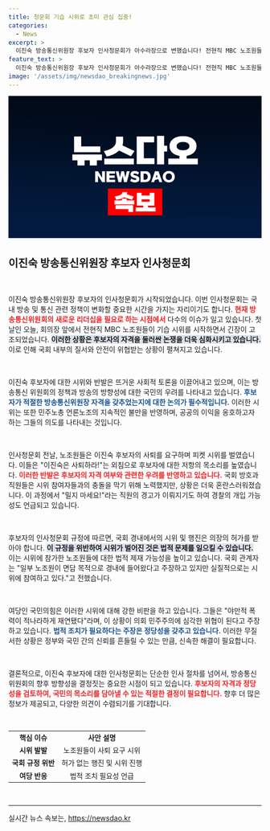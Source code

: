 ```yaml
---
title: 청문회 기습 시위로 초미 관심 집중!
categories:
  - News
excerpt: >
  이진숙 방송통신위원장 후보자 인사청문회가 아수라장으로 변했습니다! 전현직 MBC 노조원들의 시위가 벌어지며 국회가 발칵 뒤집혔고, 여당은 법적 조치를 예고했습니다. 사건의 전말이 궁금하다면 클릭하세요!
feature_text: >
  이진숙 방송통신위원장 후보자 인사청문회가 아수라장으로 변했습니다! 전현직 MBC 노조원들의 시위가 벌어지며 국회가 발칵 뒤집혔고, 여당은 법적 조치를 예고했습니다. 사건의 전말이 궁금하다면 클릭하세요!
image: '/assets/img/newsdao_breakingnews.jpg'
---
```


<p><img src="/assets/img/newsdao_breakingnews.jpg" alt="koreaapp 속보" /></p>

<h2 data-ke-size="size26">이진숙 방송통신위원장 후보자 인사청문회</h2>

<p data-ke-size="size16">&nbsp;</p>

<p>이진숙 방송통신위원장 후보자의 인사청문회가 시작되었습니다. 이번 인사청문회는 국내 방송 및 통신 관련 정책이 변화할 중요한 시간을 가지는 자리이기도 합니다. <b><span style="color: #ee2323;">현재 방송통신위원회의 새로운 리더십을 필요로 하는 시점에서</span></b> 다수의 이슈가 일고 있습니다. 첫날인 오늘, 회의장 앞에서 전현직 MBC 노조원들이 기습 시위를 시작하면서 긴장이 고조되었습니다. <b><span style="background-color: #21538527;">이러한 상황은 후보자의 자격을 둘러싼 논쟁을 더욱 심화시키고 있습니다.</span></b> 이로 인해 국회 내부의 질서와 안전이 위협받는 상황이 펼쳐지고 있습니다.</p>

<p data-ke-size="size16">&nbsp;</p>

<p>이진숙 후보자에 대한 시위와 반발은 뜨거운 사회적 토론을 이끌어내고 있으며, 이는 방송통신 위원회의 정책과 방송의 방향성에 대한 국민의 우려를 나타내고 있습니다. <b><span style="color: #1a5490;">후보자가 적절한 방송통신위원장 자격을 갖추었는지에 대한 논의가 필수적입니다.</span></b> 이러한 시위는 또한 민주노총 언론노조의 지속적인 불만을 반영하며, 공공의 이익을 옹호하고자 하는 그들의 의도를 나타내는 것입니다. </p>

<p data-ke-size="size16">&nbsp;</p>

<p>인사청문회 전날, 노조원들은 이진숙 후보자의 사퇴를 요구하며 피켓 시위를 벌였습니다. 이들은 "이진숙은 사퇴하라!"는 외침으로 후보자에 대한 저항의 목소리를 높였습니다. <b><span style="color: #ee2323;">이러한 반발은 후보자의 자격 여부와 관련한 우려를 반영하고 있습니다.</span></b> 국회 방호과 직원들은 시위 참여자들과의 충돌을 막기 위해 노력했지만, 상황은 더욱 혼란스러워졌습니다. 이 과정에서 "밀지 마세요!"라는 직원의 경고가 이뤄지기도 하여 경찰의 개입 가능성도 언급되고 있습니다.</p>

<p data-ke-size="size16">&nbsp;</p>

<p>후보자의 인사청문회 규정에 따르면, 국회 경내에서의 시위 및 행진은 의장의 허가를 받아야 합니다. <b><span style="background-color: #21538527;">이 규정을 위반하여 시위가 벌어진 것은 법적 문제를 일으킬 수 있습니다.</span></b> 이는 시위에 참가한 노조원들에 대한 법적 제재 가능성을 높이고 있습니다. 국회 관계자는 "일부 노조원이 면담 목적으로 경내에 들어왔다고 주장하고 있지만 실질적으로는 시위에 참여하고 있다."고 전했습니다.</p>

<p data-ke-size="size16">&nbsp;</p>

<p>여당인 국민의힘은 이러한 시위에 대해 강한 비판을 하고 있습니다. 그들은 "야만적 폭력이 적나라하게 재연됐다"라며, 이 상황이 의회 민주주의에 심각한 위협이 된다고 주장하고 있습니다. <b><span style="color: #1a5490;">법적 조치가 필요하다는 주장은 정당성을 갖추고 있습니다.</span></b> 이러한 무질서한 상황은 정부와 국민 간의 신뢰를 흔들릴 수 있는 만큼, 신속한 해결이 필요합니다.</p>

<p data-ke-size="size16">&nbsp;</p>

<p>결론적으로, 이진숙 후보자에 대한 인사청문회는 단순한 인사 절차를 넘어서, 방송통신위원회의 향후 방향성을 결정짓는 중요한 시점이 되고 있습니다. <b><span style="color: #ee2323;">후보자의 자격과 정당성을 검토하여, 국민의 목소리를 담아낼 수 있는 적절한 결정이 필요합니다.</span></b> 향후 더 많은 정보가 제공되고, 다양한 의견이 수렴되기를 기대합니다. </p>

<p data-ke-size="size16">&nbsp;</p>

<table>
<tr>
<td style="text-align: center; height: 17px;"><b>핵심 이슈</b></td>
<td style="text-align: center; height: 17px;"><b>사안 설명</b></td>
</tr>
<tr>
<td style="text-align: center; height: 17px;"><b>시위 발발</b></td>
<td style="text-align: center; height: 17px;">노조원들이 사퇴 요구 시위</td>
</tr>
<tr>
<td style="text-align: center; height: 17px;"><b>국회 규정 위반</b></td>
<td style="text-align: center; height: 17px;">허가 없는 행진 및 시위 진행</td>
</tr>
<tr>
<td style="text-align: center; height: 17px;"><b>여당 반응</b></td>
<td style="text-align: center; height: 17px;">법적 조치 필요성 언급</td>
</tr>
</table>

<p data-ke-size="size16">&nbsp;</p>

<hr/>
실시간 뉴스 속보는, <a href="https://newsdao.kr" rel="dofollow">https://newsdao.kr</a>


